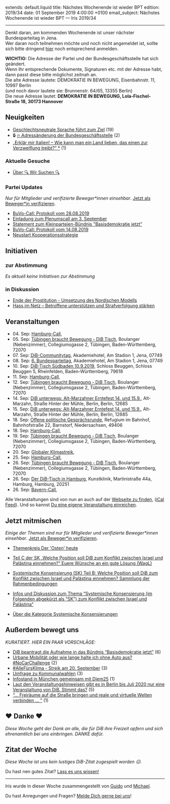 
extends: default.liquid
title: Nächstes Wochenende ist wieder BPT
edition: 2019/34
date: 01 September 2019 4:00:00 +0100
email_subject: Nächstes Wochenende ist wieder BPT — Iris 2019/34

---

Denkt daran, am kommenden Wochenende ist unser nächster Bundesparteitag in Jena.<br>
Wer daran noch teilnehmen möchte und noch nicht angemeldet ist, sollte sich bitte dringend [hier](https://umfragen.dib.de/index.php/411824?lang=de) noch entsprechend anmelden.<br>

<strong>WICHTIG:</strong> Die Adresse der Partei und der Bundesgeschäftsstelle hat sich geändert.<br>
Wenn Ihr entsprechende Dokumente, Signaturen etc. mit der Adresse habt, dann passt diese bitte möglichst zeitnah an.<br>
Die alte Adresse lautete: DEMOKRATIE IN BEWEGUNG, Eisenbahnstr. 11, 10997 Berlin<br>
(und noch davor lautete sie: Brunnenstr. 64/65, 13355 Berlin)<br>
Die neue Adresse lautet: <strong>DEMOKRATIE IN BEWEGUNG, Lola-Fischel-Straße 18, 30173 Hannover</strong><br>


## Neuigkeiten

 - [Geschlechtsneutrale Sprache führt zum Ziel](https://marktplatz.dib.de/t/geschlechtsneutrale-sprache-fuehrt-zum-ziel/31212) (19)
 - 🔒 [:fire: Adressänderung der Bundesgeschäftsstelle](https://marktplatz.dib.de/t/adressaenderung-der-bundesgeschaeftsstelle/31210) (2)
 - [„Erklär mir Italien! – Wie kann man ein Land lieben, das einen zur Verzweiflung treibt?“ *](https://marktplatz.dib.de/t/erklaer-mir-italien-wie-kann-man-ein-land-lieben-das-einen-zur-verzweiflung-treibt/31192) (1)

### Aktuelle Gesuche

 - [Über 🔍 Wir Suchen 🔍](https://marktplatz.dib.de/t/ueber-wir-suchen/8837)

### Partei Updates

_Nur für Mitglieder und verifizierte Beweger\*innen einsehbar_. [Jetzt als Beweger\*in verifizieren](https://dib.de/bewegerin-werden/).

 - [BuVo-Call: Protokoll vom 28.08.2019](https://marktplatz.dib.de/t/buvo-call-protokoll-vom-28-08-2019/31209)
 - [Einladung zum Plenumscall am 3. September](https://marktplatz.dib.de/t/einladung-zum-plenumscall-am-3-september/31183)
 - [Statement zum Kleinparteien-Bündnis "Basisdemokratie jetzt”](https://marktplatz.dib.de/t/statement-zum-kleinparteien-buendnis-basisdemokratie-jetzt/31107)
 - [BuVo-Call: Protokoll vom 14.08.2019](https://marktplatz.dib.de/t/buvo-call-protokoll-vom-14-08-2019/31001)
 - [Neustart Kooperationsstrategie](https://marktplatz.dib.de/t/neustart-kooperationsstrategie/30676)

## Initiativen

### zur Abstimmung
_Es aktuell keine Initiativen zur Abstimmung_

### in Diskussion
 - [Ende der Prostitution - Umsetzung des Nordischen Modells](https://abstimmen.dib.de/initiative/286-ende-der-prostitution-umsetzung-des-nordischen-modells)
 - [Hass im Netz – Betroffene unterstützen und Strafverfolgung stärken](https://abstimmen.dib.de/initiative/284-hass-im-netz-betroffene-unterstutzen-und-strafverfolgung-starken)


## Veranstaltungen

 - 04.&nbsp;Sep: [Hamburg-Call](https://dib.de/veranstaltungen/hamburg-call-2-2019-09-04/), 
 - 05.&nbsp;Sep: [Tübingen braucht Bewegung - DiB Tisch](https://dib.de/veranstaltungen/tuebingen-braucht-bewegung-dib-tisch-2019-09-05/), Boulanger (Nebenzimmer), Collegiumsgasse 2, Tübingen, Baden-Württemberg, 72070
 - 07.&nbsp;Sep: [DiB-Communitytag](https://dib.de/veranstaltungen/dib-communitytag/), Akademiehotel, Am Stadion 1, Jena, 07749
 - 08.&nbsp;Sep: [6. Bundesparteitag](https://dib.de/veranstaltungen/6-bundesparteitag/), Akademiehotel, Am Stadion 1, Jena, 07749
 - 10.&nbsp;Sep: [DiB-Tisch Südbaden 10.9.2019](https://dib.de/veranstaltungen/dib-tisch-suedbaden-10-9-2019/), Schloss Beuggen, Schloss Beuggen 5, Rheinfelden, Baden-Württemberg, 79618
 - 11.&nbsp;Sep: [Hamburg-Call](https://dib.de/veranstaltungen/hamburg-call-2-2019-09-11/), 
 - 12.&nbsp;Sep: [Tübingen braucht Bewegung - DiB Tisch](https://dib.de/veranstaltungen/tuebingen-braucht-bewegung-dib-tisch-2019-09-12/), Boulanger (Nebenzimmer), Collegiumsgasse 2, Tübingen, Baden-Württemberg, 72070
 - 14.&nbsp;Sep: [DiB unterwegs: Alt-Marzahner Erntefest 14. und 15.9.](https://dib.de/veranstaltungen/dib-unterwegs-alt-marzahner-erntefest-14-und-15-9/), Alt-Marzahn, Straße Hinter der Mühle, Berlin, Berlin, 12685
 - 15.&nbsp;Sep: [DiB unterwegs: Alt-Marzahner Erntefest 14. und 15.9.](https://dib.de/veranstaltungen/dib-unterwegs-alt-marzahner-erntefest-14-und-15-9-2/), Alt-Marzahn, Straße Hinter der Mühle, Berlin, Berlin, 12685
 - 18.&nbsp;Sep: [Offene politische Gesprächsrunde](https://dib.de/veranstaltungen/offene-politische-gespraechsrunde-2019-09-18/), Refugium im Bahnhof, Bahnhofstraße 22, Barnstorf, Niedersachsen, 49406
 - 18.&nbsp;Sep: [Hamburg-Call](https://dib.de/veranstaltungen/hamburg-call-2-2019-09-18/), 
 - 19.&nbsp;Sep: [Tübingen braucht Bewegung - DiB Tisch](https://dib.de/veranstaltungen/tuebingen-braucht-bewegung-dib-tisch-2019-09-19/), Boulanger (Nebenzimmer), Collegiumsgasse 2, Tübingen, Baden-Württemberg, 72070
 - 20.&nbsp;Sep: [Globaler Klimastreik](https://dib.de/veranstaltungen/globaler-klimastreik/), 
 - 25.&nbsp;Sep: [Hamburg-Call](https://dib.de/veranstaltungen/hamburg-call-2-2019-09-25/), 
 - 26.&nbsp;Sep: [Tübingen braucht Bewegung - DiB Tisch](https://dib.de/veranstaltungen/tuebingen-braucht-bewegung-dib-tisch-2019-09-26/), Boulanger (Nebenzimmer), Collegiumsgasse 2, Tübingen, Baden-Württemberg, 72070
 - 26.&nbsp;Sep: [Der DiB-Tisch in Hamburg](https://dib.de/veranstaltungen/der-dib-tisch-in-hamburg-2019-09-26/), Kunstklinik, Martinistraße 44a, Hamburg, Hamburg, 20251
 - 26.&nbsp;Sep: [Bayern-Call](https://dib.de/veranstaltungen/bayern-call-2019-09-26/), 


Alle Veranstaltungen sind von nun an auch auf der [Webseite zu finden](https://dib.de/veranstaltungen/), ([iCal Feed](https://dib.de/?ical=1)). Und so kannst [Du eine eigene Veranstaltung einreichen](https://marktplatz.dib.de/t/eine-veranstaltung-auf-der-webseite-einreichen/21379).

## Jetzt mitmischen

_Einige der Themen sind nur für Mitglieder und verifizierte Beweger\*innen einsehbar_. [Jetzt als Beweger\*in verifizieren](https://dib.de/bewegerin-werden/).

 - [Themenkreis Der 'Osten' heute](https://marktplatz.dib.de/t/themenkreis-der-osten-heute/20162)

 - [Teil C der SK „Welche Position soll DiB zum Konflikt zwischen Israel und Palästina einnehmen?“ Euere Wünsche an ein gute Lösung (WagL)](https://marktplatz.dib.de/t/teil-c-der-sk-welche-position-soll-dib-zum-konflikt-zwischen-israel-und-palaestina-einnehmen-euere-wuensche-an-ein-gute-loesung-wagl/23423)
 - [Systemische Konsensierung (SK) Teil B: Welche Position soll DiB zum Konflikt zwischen Israel und Palästina einnehmen? Sammlung der Rahmenbedingungen](https://marktplatz.dib.de/t/systemische-konsensierung-sk-teil-b-welche-position-soll-dib-zum-konflikt-zwischen-israel-und-palaestina-einnehmen-sammlung-der-rahmenbedingungen/22729)
 - [Infos und Diskussion zum Thema “Systemische Konsensierung (im Folgenden abgekürzt als “SK”) zum Konflikt zwischen Israel und Palästina”](https://marktplatz.dib.de/t/infos-und-diskussion-zum-thema-systemische-konsensierung-im-folgenden-abgekuerzt-als-sk-zum-konflikt-zwischen-israel-und-palaestina/20677)
 - [Über die Kategorie Systemische Konsensierungen](https://marktplatz.dib.de/t/ueber-die-kategorie-systemische-konsensierungen/12555)


## Außerdem bewegt uns

_KURATIERT. HIER EIN PAAR VORSCHLÄGE:_
 - [DiB beantragt die Aufnahme in das Bündnis &ldquo;Basisdemokratie jetzt&rdquo;](https://marktplatz.dib.de/t/dib-beantragt-die-aufnahme-in-das-buendnis-basisdemokratie-jetzt/31220) (6)
 - [Urbane Mobilität oder wie lange halte ich ohne Auto aus? #NoCarChallenge](https://marktplatz.dib.de/t/urbane-mobilitaet-oder-wie-lange-halte-ich-ohne-auto-aus-nocarchallenge/31208) (2)
 - [#AlleFürsKlima - Streik am 20. September](https://marktplatz.dib.de/t/allefuersklima-streik-am-20-september/31162) (3)
 - [Umfrage zu Kommunalwahlen](https://marktplatz.dib.de/t/umfrage-zu-kommunalwahlen/31161) (3)
 - [Infostand in München gemeinsam mit Diem25](https://marktplatz.dib.de/t/infostand-in-muenchen-gemeinsam-mit-diem25/31176) (1)
 - [Laut den Veranstaltungshinweisen gibt es in Berlin bis Juli 2020 nur eine Veranstaltung von DiB. Stimmt das?](https://marktplatz.dib.de/t/laut-den-veranstaltungshinweisen-gibt-es-in-berlin-bis-juli-2020-nur-eine-veranstaltung-von-dib-stimmt-das/31190) (5)
 - [&ldquo;&hellip; Freiräume auf die Straße bringen und reale und virtuelle Welten verbinden &hellip; &rdquo;](https://marktplatz.dib.de/t/freiraeume-auf-die-strasse-bringen-und-reale-und-virtuelle-welten-verbinden/31194) (1)


## ❤️ Danke ❤️
_Diese Woche geht der Dank an alle, die für DiB ihre Freizeit opfern und sich ehrenamtlich bei uns einbringen. DANKE dafür._

## Zitat der Woche
_Diese Woche ist uns kein lustiges DiB-Zitat zugespielt worden ☹._

Du hast nen gutes Zitat? [Lass es uns wissen!](https://marktplatz.dib.de/t/lustige-dib-zitate/10175)


---

Iris wurde in dieser Woche zusammengestellt von [Guido](https://marktplatz.dib.de/u/Guido/) und [Michael](https://marktplatz.dib.de/u/MichaelVoss/).

Du hast Anregungen und Fragen? [Melde Dich gerne bei uns](https://marktplatz.dib.de/t/neu-iris-die-woechtliche-zusammenfasssung-zum-sonntagsbrunch/10990)!

